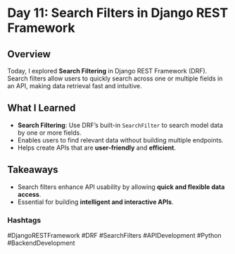 # Day 11: Search Filters in Django REST Framework

## Overview
Today, I explored **Search Filtering** in Django REST Framework (DRF).  
Search filters allow users to quickly search across one or multiple fields in an API, making data retrieval fast and intuitive.

## What I Learned
- **Search Filtering**: Use DRF’s built-in `SearchFilter` to search model data by one or more fields.
- Enables users to find relevant data without building multiple endpoints.
- Helps create APIs that are **user-friendly** and **efficient**.

## Takeaways
- Search filters enhance API usability by allowing **quick and flexible data access**.
- Essential for building **intelligent and interactive APIs**.

### Hashtags
#DjangoRESTFramework #DRF #SearchFilters #APIDevelopment #Python #BackendDevelopment
